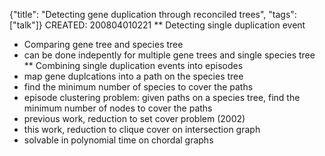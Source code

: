 {"title": "Detecting gene duplication through reconciled trees", "tags": ["talk"]}
CREATED: 200804010221
** Detecting single duplication event
 * Comparing gene tree and species tree
 * can be done indepently for multiple gene trees and single species tree
** Combining single duplication events into episodes
 * map gene duplcations into a path on the species tree
 * find the minimum number of species to cover the paths
 * episode clustering problem: given paths on a species tree, find the minimum number of nodes to cover the paths
 * previous work, reduction to set cover problem (2002)
 * this work, reduction to clique cover on intersection graph
 * solvable in polynomial time on chordal graphs

